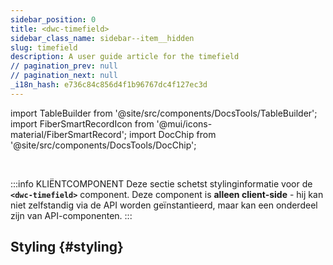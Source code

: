 ```yaml
---
sidebar_position: 0
title: <dwc-timefield>
sidebar_class_name: sidebar--item__hidden
slug: timefield
description: A user guide article for the timefield
// pagination_prev: null
// pagination_next: null
_i18n_hash: e736c84c856d4f1b96767dc4f127ec3d
---
```

import TableBuilder from '@site/src/components/DocsTools/TableBuilder';
import FiberSmartRecordIcon from '@mui/icons-material/FiberSmartRecord';
import DocChip from '@site/src/components/DocsTools/DocChip';

<DocChip chip='shadow' />

<br />

:::info KLIËNTCOMPONENT
Deze sectie schetst stylinginformatie voor de **`<dwc-timefield>`** component. Deze component is **alleen client-side** - hij kan niet zelfstandig via de API worden geïnstantieerd, maar kan een onderdeel zijn van API-componenten.
:::

## Styling {#styling}

<TableBuilder name="dwc-timefield" clientComponent />
